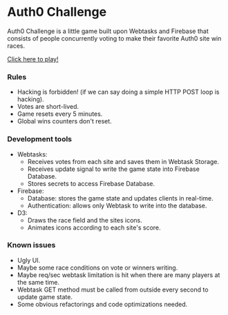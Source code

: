 # Auth0 Challenge

Auth0 Challenge is a little game built upon Webtasks and Firebase that consists of people concurrently voting to make their favorite Auth0 site win races.

[Click here to play!](https://auth0-aguante.firebaseapp.com)

### Rules
- Hacking is forbidden! (if we can say doing a simple HTTP POST loop is hacking).
- Votes are short-lived.
- Game resets every 5 minutes.
- Global wins counters don't reset.

### Development tools
- Webtasks: 
  - Receives votes from each site and saves them in Webtask Storage.
  - Receives update signal to write the game state into Firebase Database.
  - Stores secrets to access Firebase Database.
- Firebase:
  - Database: stores the game state and updates clients in real-time.
  - Authentication: allows only Webtask to write into the database.
- D3:
  - Draws the race field and the sites icons.
  - Animates icons according to each site's score.
  
### Known issues
- Ugly UI.
- Maybe some race conditions on vote or winners writing.
- Maybe req/sec webtask limitation is hit when there are many players at the same time.
- Webtask GET method must be called from outside every second to update game state.
- Some obvious refactorings and code optimizations needed.

